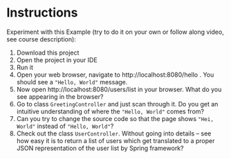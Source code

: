 # Instructions
Experiment with this Example (try to do it on your own or follow along video, see course description):
1. Download this project 
2. Open the project in your IDE
3. Run it
4. Open your web browser, navigate to http://localhost:8080/hello . You should see a `"Hello, World"` message. 
5. Now open http://localhost:8080/users/list in your browser. What do you see appearing in the browser?
6.	Go to class `GreetingController` and just scan through it. Do you get an intuitive understanding of where the `"Hello, World"` comes from? 
7.	Can you try to change the source code so that the page shows `"Hei, World"` instead of `"Hello, World"`?
8.	Check out the class `UserController`. Without going into details – see how easy it is to return a list of users which get translated to a proper JSON representation of the user list by Spring framework?
